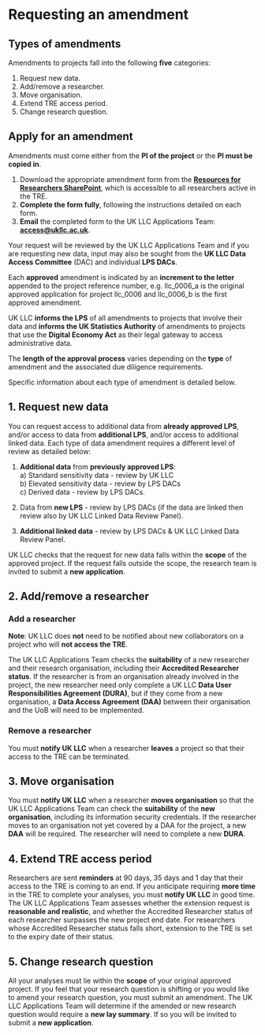 # Requesting an amendment
## Types of amendments
Amendments to projects fall into the following **five** categories:
1.	Request new data. 
2.	Add/remove a researcher. 
3.	Move organisation. 
4.	Extend TRE access period. 
5.	Change research question. 

## Apply for an amendment
Amendments must come either from the **PI of the project** or the **PI must be copied in**.
1. Download the appropriate amendment form from the [**Resources for Researchers SharePoint**](https://uob.sharepoint.com/teams/grp-UKLLCResourcesforResearchers/Shared%20Documents/Forms/AllItems.aspx?as=json&id=%2Fteams%2Fgrp%2DUKLLCResourcesforResearchers%2FShared%20Documents%2FGeneral&viewid=a09377b5%2Df072%2D4f89%2Db4d6%2De72a134bc7b8), which is accessible to all researchers active in the TRE.
2. **Complete the form fully**, following the instructions detailed on each form.
3. **Email** the completed form to the UK LLC Applications Team: [**access@ukllc.ac.uk**](access@ukllc.ac.uk). 

Your request will be reviewed by the UK LLC Applications Team and if you are requesting new data, input may also be sought from the **UK LLC Data Access Committee** (DAC) and individual **LPS DACs**.  

Each **approved** amendment is indicated by an **increment to the letter** appended to the project reference number, e.g. llc_0006_a is the original approved application for project llc_0006 and llc_0006_b is the first approved amendment.

UK LLC **informs the LPS** of all amendments to projects that involve their data and **informs the UK Statistics Authority** of amendments to projects that use the **Digital Economy Act** as their legal gateway to access administrative data.

The **length of the approval process** varies depending on the **type** of amendment and the associated due diligence requirements.

Specific information about each type of amendment is detailed below.

## 1. Request new data
You can request access to additional data from **already approved LPS**, and/or access to data from **additional LPS**, and/or access to additional linked data. Each type of data amendment requires a different level of review as detailed below:

1.	**Additional data** from **previously approved LPS**:  
a)	Standard sensitivity data - review by UK LLC  
b)	Elevated sensitivity data - review by LPS DACs  
c)	Derived data - review by LPS DACs.

2.	Data from **new LPS** - review by LPS DACs (if the data are linked then review also by UK LLC Linked Data Review Panel).  

3.	**Additional linked data** - review by LPS DACs & UK LLC Linked Data Review Panel.

UK LLC checks that the request for new data falls within the **scope** of the approved project. If the request falls outside the scope, the research team is invited to submit a **new application**.   
 
## 2. Add/remove a researcher
### Add a researcher
**Note**: UK LLC does **not** need to be notified about new collaborators on a project who will **not access the TRE**.   

The UK LLC Applications Team checks the **suitability** of a new researcher and their research organisation, including their **Accredited Researcher status**. If the researcher is from an organisation already involved in the project, the new researcher need only complete a UK LLC **Data User Responsibilities Agreement (DURA)**, but if they come from a new organisation, a **Data Access Agreement (DAA)** between their organisation and the UoB will need to be implemented. 

### Remove a researcher
You must **notify UK LLC** when a researcher **leaves** a project so that their access to the TRE can be terminated.

## 3. Move organisation
You must **notify UK LLC** when a researcher **moves organisation** so that the UK LLC Applications Team can check the **suitability** of the **new organisation**, including its information security credentials. If the researcher moves to an organisation not yet covered by a DAA for the project, a new **DAA** will be required. The researcher will need to complete a new **DURA**.

## 4. Extend TRE access period
Researchers are sent **reminders** at 90 days, 35 days and 1 day that their access to the TRE is coming to an end. If you anticipate requiring **more time** in the TRE to complete your analyses, you must **notify UK LLC** in good time. The UK LLC Applications Team assesses whether the extension request is **reasonable and realistic**, and whether the Accredited Researcher status of each researcher surpasses the new project end date. For researchers whose Accredited Researcher status falls short, extension to the TRE is set to the expiry date of their status. 

## 5. Change research question
All your analyses must lie within the **scope** of your original approved project. If you feel that your research question is shifting or you would like to amend your research question, you must submit an amendment. The UK LLC Applications Team will determine if the amended or new research question would require a **new lay summary**. If so you will be invited to submit a **new application**. 
